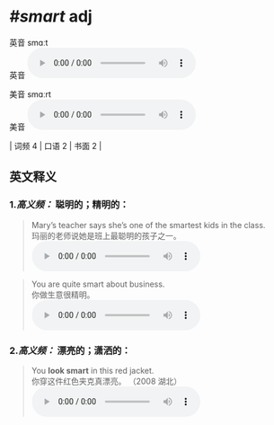 # ***\#smart*** adj
英音 smɑːt  
英音
<audio src="./media/smart-B.aac" controls="controls"></audio>

美音 smɑːrt  
美音
<audio src="./media/smart.aac" controls="controls"></audio>



| 词频 4 | 口语 2 | 书面 2 |  

英文释义
---
### 1.*高义频：* **聪明的；精明的：**  

 > Mary’s teacher says she’s one of the smartest kids in the class.   
 > 玛丽的老师说她是班上最聪明的孩子之一。    
<audio src="./media/smart-1.aac" controls="controls"></audio>

 > You are quite smart about business.  
 > 你做生意很精明。    
<audio src="./media/smart-2.aac" controls="controls"></audio>

### 2.*高义频：* **漂亮的；潇洒的：**  

 > You **look smart** in this red jacket.  
 > 你穿这件红色夹克真漂亮。  （2008 湖北）  
<audio src="./media/smart-3.aac" controls="controls"></audio>


